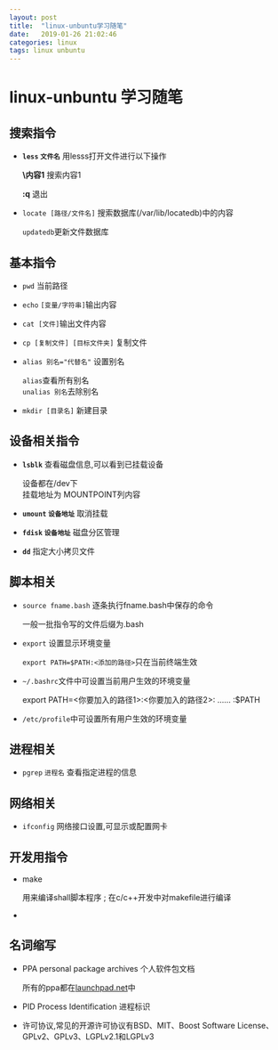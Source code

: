 ```yaml
---
layout: post
title:  "linux-unbuntu学习随笔"
date:   2019-01-26 21:02:46
categories: linux
tags: linux unbuntu
---
```

# linux-unbuntu 学习随笔
## 搜索指令
* **`less` `文件名`**  用lesss打开文件进行以下操作
    
    **\内容1**  搜索内容1
    
    **:q** 退出
* `locate [路径/文件名]` 搜索数据库(/var/lib/locatedb)中的内容
  
  `updatedb`更新文件数据库
## 基本指令

* `pwd` 当前路径
* `echo` `[变量/字符串]`输出内容
* `cat [文件]`输出文件内容 
* `cp [复制文件] [目标文件夹]` 复制文件
* `alias 别名="代替名"` 设置别名

    `alias`查看所有别名
    <br>`unalias 别名`去除别名 
* `mkdir [目录名]` 新建目录
## 设备相关指令
* **`lsblk`** 查看磁盘信息,可以看到已挂载设备
    
    设备都在/dev下<br>
    挂载地址为 MOUNTPOINT列内容
* **`umount` `设备地址`** 取消挂载
* **`fdisk` `设备地址`** 磁盘分区管理
* **`dd`** 指定大小拷贝文件
## 脚本相关
* `source fname.bash` 逐条执行fname.bash中保存的命令

    一般一批指令写的文件后缀为.bash
* `export` 设置显示环境变量 
 
  `export PATH=$PATH:<添加的路径>`只在当前终端生效
* `~/.bashrc`文件中可设置当前用户生效的环境变量
  
   export PATH=<你要加入的路径1>:<你要加入的路径2>: ...... :$PATH
* `/etc/profile`中可设置所有用户生效的环境变量
## 进程相关
* `pgrep` `进程名` 查看指定进程的信息
## 网络相关
* `ifconfig` 网络接口设置,可显示或配置网卡
## 开发用指令
 * make

    用来编译shall脚本程序 ; 在c/c++开发中对makefile进行编译
 *  
## 名词缩写
* PPA personal package archives 个人软件包文档

    所有的ppa都在[launchpad.net](launchpad.net)中
* PID Process Identification 进程标识
* 许可协议,常见的开源许可协议有BSD、MIT、Boost Software License、GPLv2、GPLv3、LGPLv2.1和LGPLv3